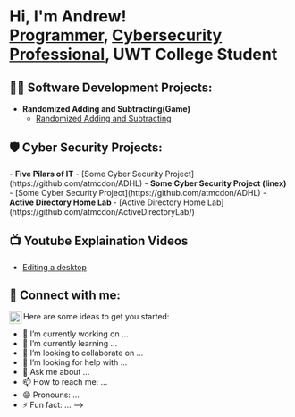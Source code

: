 <h1>Hi, I'm Andrew! <br/><a href="https://github.com/atmcdon">Programmer</a>, <a href="https://www.linkedin.com/in/andrew-mcdonald-it/">Cybersecurity Professional</a>, <a>UWT College Student</a></h1>

<h2>👨‍💻 Software Development Projects:</h2>

- <b>Randomized Adding and Subtracting(Game)</b>
  - [Randomized Adding and Subtracting](https://github.com/atmcdon/ADHL)

<h2>🛡️ Cyber Security Projects:</h2>
- <b>Five Pilars of IT</b>
  - [Some Cyber Security Project](https://github.com/atmcdon/ADHL)
- <b>Some Cyber Security Project (linex)</b>
  - [Some Cyber Security Project](https://github.com/atmcdon/ADHL)
- <b>Active Directory Home Lab </b>
  - [Active Directory Home Lab](https://github.com/atmcdon/ActiveDirectoryLab/)



<h2>📺 Youtube Explaination Videos</h2>

- [Editing a desktop](Link-here)


<h2> 🤳 Connect with me:</h2>

[<img align="left" alt="Andrew McDonald | LinkedIn" width="22px" src="https://cdn.jsdelivr.net/npm/simple-icons@v3/icons/linkedin.svg" />][linkedin]

[linkedin]: https://www.linkedin.com/in/andrew-mcdonald-it/



Here are some ideas to get you started:

- 🔭 I’m currently working on ...
- 🌱 I’m currently learning ...
- 👯 I’m looking to collaborate on ...
- 🤔 I’m looking for help with ...
- 💬 Ask me about ...
- 📫 How to reach me: ...
- 😄 Pronouns: ...
- ⚡ Fun fact: ...
-->

